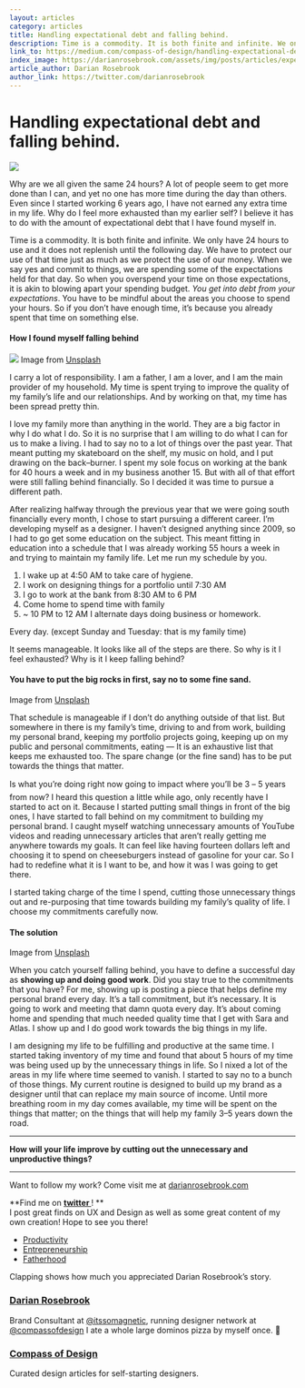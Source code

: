 ```yaml
---
layout: articles
category: articles
title: Handling expectational debt and falling behind.
description: Time is a commodity. It is both finite and infinite. We only have 24 hours to use and it does not replenish until the following day. We have to protect our use of that time just as much as we protect the use of our money. When we say yes and commit to things, we are spending some of the expectations held for that day.
link_to: https://medium.com/compass-of-design/handling-expectational-debt-and-falling-behind-9a658c33edd1
index_image: https://darianrosebrook.com/assets/img/posts/articles/expectational-debt/expectational-debt.jpg
article_author: Darian Rosebrook
author_link: https://twitter.com/darianrosebrook
---
```

# Handling expectational debt and falling behind.

![](https://cdn-images-1.medium.com/max/800/1*K4f3A2W9KI1ifrUIErGTYA.jpeg)

Why are we all given the same 24 hours? A lot of people seem to get more done
than I can, and yet no one has more time during the day than others. Even since
I started working 6 years ago, I have not earned any extra time in my life. Why
do I feel more exhausted than my earlier self? I believe it has to do with the
amount of expectational debt that I have found myself in.

Time is a commodity. It is both finite and infinite. We only have 24 hours to
use and it does not replenish until the following day. We have to protect our
use of that time just as much as we protect the use of our money. When we say
yes and commit to things, we are spending some of the expectations held for that
day. So when you overspend your time on those expectations, it is akin to
blowing apart your spending budget. *You get into debt from your expectations*.
You have to be mindful about the areas you choose to spend your hours. So if you
don’t have enough time, it’s because you already spent that time on something
else.

#### How I found myself falling behind

![](https://cdn-images-1.medium.com/max/600/1*WjvFA3wtFd0FvpDoqFsyJg.jpeg)
<span class="figcaption_hack">Image from [Unsplash](http://unsplash.com/)</span>

I carry a lot of responsibility. I am a father, I am a lover, and I am the main
provider of my household. My time is spent trying to improve the quality of my
family’s life and our relationships. And by working on that, my time has been
spread pretty thin.

I love my family more than anything in the world. They are a big factor in why I
do what I do. So it is no surprise that I am willing to do what I can for us to
make a living. I had to say no to a lot of things over the past year. That meant
putting my skateboard on the shelf, my music on hold, and I put drawing on the
back–burner. I spent my sole focus on working at the bank for 40 hours a week
and in my business another 15. But with all of that effort were still falling
behind financially. So I decided it was time to pursue a different path.

After realizing halfway through the previous year that we were going south
financially every month, I chose to start pursuing a different career. I’m
developing myself as a designer. I haven’t designed anything since 2009, so I
had to go get some education on the subject. This meant fitting in education
into a schedule that I was already working 55 hours a week in and trying to
maintain my family life. Let me run my schedule by you.

1.  I wake up at 4:50 AM to take care of hygiene.
1.  I work on designing things for a portfolio until 7:30 AM
1.  I go to work at the bank from 8:30 AM to 6 PM
1.  Come home to spend time with family
1.  ~ 10 PM to 12 AM I alternate days doing business or homework.

Every day. (except Sunday and Tuesday: that is my family time)

It seems manageable. It looks like all of the steps are there. So why is it I
feel exhausted? Why is it I keep falling behind?

#### You have to put the big rocks in first, say no to some fine sand.

<span class="figcaption_hack">Image from [Unsplash](http://unsplash.com/)</span>

That schedule is manageable if I don’t do anything outside of that list. But
somewhere in there is my family’s time, driving to and from work, building my
personal brand, keeping my portfolio projects going, keeping up on my public and
personal commitments, eating — It is an exhaustive list that keeps me exhausted
too. The spare change (or the fine sand) has to be put towards the things that
matter.

Is what you’re doing right now going to impact where you’ll be 3 – 5 years from
now? I heard this question a little while ago, only recently have I started to
act on it. Because I started putting small things in front of the big ones, I
have started to fall behind on my commitment to building my personal brand. I
caught myself watching unnecessary amounts of YouTube videos and reading
unnecessary articles that aren’t really getting me anywhere towards my goals. It
can feel like having fourteen dollars left and choosing it to spend on
cheeseburgers instead of gasoline for your car. So I had to redefine what it is
I want to be, and how it was I was going to get there.

I started taking charge of the time I spend, cutting those unnecessary things
out and re-purposing that time towards building my family’s quality of life. I
choose my commitments carefully now.

#### The solution

<span class="figcaption_hack">Image from [Unsplash](http://unsplash.com/)</span>

When you catch yourself falling behind, you have to define a successful day as
**showing up and doing good work**. Did you stay true to the commitments that
you have? For me, showing up is posting a piece that helps define my personal
brand every day. It’s a tall commitment, but it’s necessary. It is going to work
and meeting that damn quota every day. It’s about coming home and spending that
much needed quality time that I get with Sara and Atlas. I show up and I do good
work towards the big things in my life.

I am designing my life to be fulfilling and productive at the same time. I
started taking inventory of my time and found that about 5 hours of my time was
being used up by the unnecessary things in life. So I nixed a lot of the areas
in my life where time seemed to vanish. I started to say no to a bunch of those
things. My current routine is designed to build up my brand as a designer until
that can replace my main source of income. Until more breathing room in my day
comes available, my time will be spent on the things that matter; on the things
that will help my family 3–5 years down the road.

*****

**How will your life improve by cutting out the unnecessary and unproductive
things?**

*****

Want to follow my work? Come visit me at
[darianrosebrook.com](http://darianrosebrook.com/)

**Find me on **[twitter ](http://twitter.com/darianrosebrook)**! **<br> I post great
finds on UX and Design as well as some great content of my own creation! Hope to
see you there!

* [Productivity](https://read.compassofdesign.com/tagged/productivity?source=post)
* [Entrepreneurship](https://read.compassofdesign.com/tagged/entrepreneurship?source=post)
* [Fatherhood](https://read.compassofdesign.com/tagged/fatherhood?source=post)

Clapping shows how much you appreciated Darian Rosebrook’s story.

### [Darian Rosebrook](https://read.compassofdesign.com/@darianrosebrook)

Brand Consultant at [@itssomagnetic](http://twitter.com/itssomagnetic), running
designer network at [@compassofdesign](http://twitter.com/compassofdesign) I ate
a whole large dominos pizza by myself once. 🍕

### [Compass of Design](https://read.compassofdesign.com/?source=footer_card)

Curated design articles for self-starting designers.
